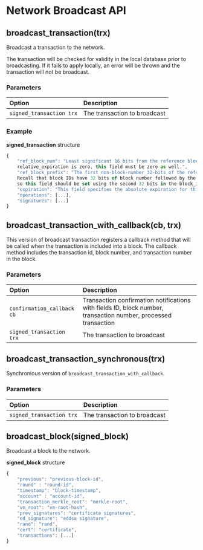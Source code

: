 # Network Broadcast API

## broadcast\_transaction\(trx\)

Broadcast a transaction to the network.

The transaction will be checked for validity in the local database prior to broadcasting. If it fails to apply locally, an error will be thrown and the transaction will not be broadcast.

### Parameters

| Option | Description |
| :--- | :--- |
| `signed_transaction trx` | The transaction to broadcast |

### Example

**signed\_transaction** structure

```javascript
{
    "ref_block_num": "Least significant 16 bits from the reference block number. If
    relative_expiration is zero, this field must be zero as well.",
    "ref_block_prefix": "The first non-block-number 32-bits of the reference block ID.
    Recall that block IDs have 32 bits of block number followed by the actual block hash,
    so this field should be set using the second 32 bits in the block_id_type.",
    "expiration": "This field specifies the absolute expiration for this transaction.",
    "operations": [...],
    "signatures": [...]
}
```

## broadcast\_transaction\_with\_callback\(cb, trx\)

This version of broadcast transaction registers a callback method that will be called when the transaction is included into a block. The callback method includes the transaction id, block number, and transaction number in the block.

### Parameters

| Option | Description |
| :--- | :--- |
| `confirmation_callback cb` | Transaction confirmation notifications with fields ID, block number, transaction number, processed transaction |
| `signed_transaction trx` | The transaction to broadcast |

## broadcast\_transaction\_synchronous\(trx\)

Synchronious version of `broadcast_transaction_with_callback`.

### Parameters

| Option | Description |
| :--- | :--- |
| `signed_transaction trx` | The transaction to broadcast |

## broadcast\_block\(signed\_block\)

Broadcast a block to the network.

**signed\_block** structure

```javascript
{
    "previous": "previous-block-id",
    "round" : "round-id",
    "timestamp": "block-timestamp",
    "account" : "account-id",
    "transaction_merkle_root": "merkle-root",
    "vm_root": "vm-root-hash",
    "prev_signatures": "certificate signatures",
    "ed_signature": "eddsa signature",
    "rand": "rand",
    "cert": "certificate",
    "transactions": [...]
}
```

